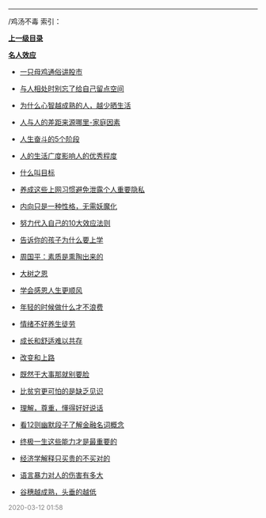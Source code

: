 
----

/鸡汤不毒 索引：


**[上一级目录]()**

**[名人效应](/鸡汤不毒/名人效应/)**

- [一只母鸡通俗讲股市](/鸡汤不毒/一只母鸡通俗讲股市)

- [与人相处时别忘了给自己留点空间](/鸡汤不毒/与人相处时别忘了给自己留点空间)

- [为什么心智越成熟的人，越少晒生活](/鸡汤不毒/为什么心智越成熟的人，越少晒生活)

- [人与人的差距来源哪里-家庭因素](/鸡汤不毒/人与人的差距来源哪里-家庭因素)

- [人生奋斗的5个阶段](/鸡汤不毒/人生奋斗的5个阶段)

- [人的生活广度影响人的优秀程度](/鸡汤不毒/人的生活广度影响人的优秀程度)

- [什么叫目标](/鸡汤不毒/什么叫目标)

- [养成这些上网习惯避免泄露个人重要隐私](/鸡汤不毒/养成这些上网习惯避免泄露个人重要隐私)

- [内向只是一种性格，无需妖魔化](/鸡汤不毒/内向只是一种性格，无需妖魔化)

- [努力代入自己的10大效应法则](/鸡汤不毒/努力代入自己的10大效应法则)

- [告诉你的孩子为什么要上学](/鸡汤不毒/告诉你的孩子为什么要上学)

- [周国平：素质是熏陶出来的](/鸡汤不毒/周国平：素质是熏陶出来的)

- [大树之恩](/鸡汤不毒/大树之恩)

- [学会感恩人生更顺风](/鸡汤不毒/学会感恩人生更顺风)

- [年轻的时候做什么才不浪费](/鸡汤不毒/年轻的时候做什么才不浪费)

- [情绪不好养生徒劳](/鸡汤不毒/情绪不好养生徒劳)

- [成长和舒适难以共存](/鸡汤不毒/成长和舒适难以共存)

- [改变和上路](/鸡汤不毒/改变和上路)

- [既然干大事那就别要脸](/鸡汤不毒/既然干大事那就别要脸)

- [比贫穷更可怕的是缺乏见识](/鸡汤不毒/比贫穷更可怕的是缺乏见识)

- [理解，尊重，懂得好好说话](/鸡汤不毒/理解，尊重，懂得好好说话)

- [看12则幽默段子了解金融名词概念](/鸡汤不毒/看12则幽默段子了解金融名词概念)

- [终极一生这些能力才是最重要的](/鸡汤不毒/终极一生这些能力才是最重要的)

- [经济学解释只买贵的不买对的](/鸡汤不毒/经济学解释只买贵的不买对的)

- [语言暴力对人的伤害有多大](/鸡汤不毒/语言暴力对人的伤害有多大)

- [谷穗越成熟，头垂的越低](/鸡汤不毒/谷穗越成熟，头垂的越低)


<font size=2 color='grey'> 2020-03-12 01:58 </font>